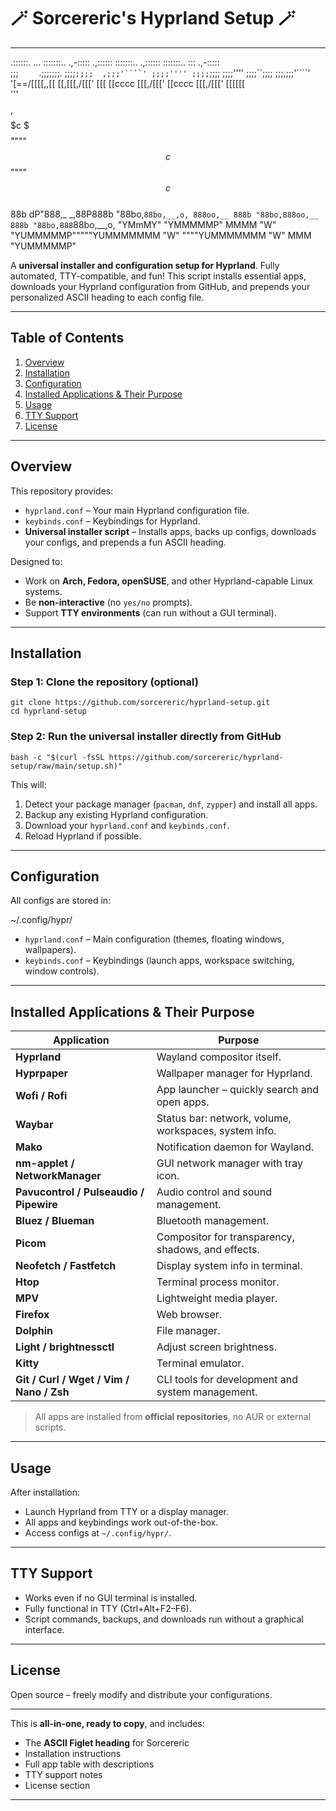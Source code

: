

# 🪄 Sorcereric's Hyprland Setup 🪄



---

 .::::::.     ...    :::::::..     .,-::::: .,:::::: :::::::..  .,:::::: :::::::..   :::  .,-:::::  
;;;`    `  .;;;;;;;. ;;;;``;;;;  ,;;;'````' ;;;;'''' ;;;;``;;;; ;;;;'''' ;;;;``;;;;  ;;;,;;;'````'  
'[==/[[[[,,[[     \[[,[[[,/[[['  [[[         [[cccc   [[[,/[[['  [[cccc   [[[,/[[['  [[[[[[         
  '''    $$$$,     $$$$$$$$$c    $$$         $$""""   $$$$$$c    $$""""   $$$$$$c    $$$$$$         
 88b    dP"888,_ _,88P888b "88bo,`88bo,__,o, 888oo,__ 888b "88bo,888oo,__ 888b "88bo,888`88bo,__,o, 
  "YMmMY"   "YMMMMMP" MMMM   "W"   "YUMMMMMP"""""YUMMMMMMM   "W" """"YUMMMMMMM   "W" MMM  "YUMMMMMP"





A **universal installer and configuration setup for Hyprland**. Fully automated, TTY-compatible, and fun! This script installs essential apps, downloads your Hyprland configuration from GitHub, and prepends your personalized ASCII heading to each config file.

---

## Table of Contents

1. [Overview](#overview)  
2. [Installation](#installation)  
3. [Configuration](#configuration)  
4. [Installed Applications & Their Purpose](#installed-applications--their-purpose)  
5. [Usage](#usage)  
6. [TTY Support](#tty-support)  
7. [License](#license)  

---

## Overview

This repository provides:

- `hyprland.conf` – Your main Hyprland configuration file.  
- `keybinds.conf` – Keybindings for Hyprland.  
- **Universal installer script** – Installs apps, backs up configs, downloads your configs, and prepends a fun ASCII heading.

Designed to:

- Work on **Arch, Fedora, openSUSE**, and other Hyprland-capable Linux systems.  
- Be **non-interactive** (no `yes/no` prompts).  
- Support **TTY environments** (can run without a GUI terminal).  

---

## Installation

### Step 1: Clone the repository (optional)

```
git clone https://github.com/sorcereric/hyprland-setup.git
cd hyprland-setup
```

### Step 2: Run the universal installer directly from GitHub

```
bash -c "$(curl -fsSL https://github.com/sorcereric/hyprland-setup/raw/main/setup.sh)"
```

This will:

1. Detect your package manager (`pacman`, `dnf`, `zypper`) and install all apps.
2. Backup any existing Hyprland configuration.
3. Download your `hyprland.conf` and `keybinds.conf`.
4. Reload Hyprland if possible.

---

## Configuration

All configs are stored in:


~/.config/hypr/


* `hyprland.conf` – Main configuration (themes, floating windows, wallpapers).
* `keybinds.conf` – Keybindings (launch apps, workspace switching, window controls).

---

## Installed Applications & Their Purpose

| Application                              | Purpose                                               |
| ---------------------------------------- | ----------------------------------------------------- |
| **Hyprland**                             | Wayland compositor itself.                            |
| **Hyprpaper**                            | Wallpaper manager for Hyprland.                       |
| **Wofi / Rofi**                          | App launcher – quickly search and open apps.          |
| **Waybar**                               | Status bar: network, volume, workspaces, system info. |
| **Mako**                                 | Notification daemon for Wayland.                      |
| **nm-applet / NetworkManager**           | GUI network manager with tray icon.                   |
| **Pavucontrol / Pulseaudio / Pipewire**  | Audio control and sound management.                   |
| **Bluez / Blueman**                      | Bluetooth management.                                 |
| **Picom**                                | Compositor for transparency, shadows, and effects.    |
| **Neofetch / Fastfetch**                 | Display system info in terminal.                      |
| **Htop**                                 | Terminal process monitor.                             |
| **MPV**                                  | Lightweight media player.                             |
| **Firefox**                              | Web browser.                                          |
| **Dolphin**                              | File manager.                                         |
| **Light / brightnessctl**                | Adjust screen brightness.                             |
| **Kitty**                                | Terminal emulator.                                    |
| **Git / Curl / Wget / Vim / Nano / Zsh** | CLI tools for development and system management.      |

> All apps are installed from **official repositories**, no AUR or external scripts.

---

## Usage

After installation:

* Launch Hyprland from TTY or a display manager.
* All apps and keybindings work out-of-the-box.
* Access configs at `~/.config/hypr/`.

---

## TTY Support

* Works even if no GUI terminal is installed.
* Fully functional in TTY (Ctrl+Alt+F2–F6).
* Script commands, backups, and downloads run without a graphical interface.

---

## License

Open source – freely modify and distribute your configurations.



---

This is **all-in-one, ready to copy**, and includes:  

- The **ASCII Figlet heading** for Sorcereric  
- Installation instructions  
- Full app table with descriptions  
- TTY support notes  
- License section  

---

